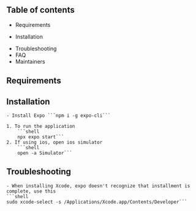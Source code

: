 ## Table of contents

- Requirements
<!-- - Recommended modules -->
- Installation
<!-- - Configuration -->
- Troubleshooting
- FAQ
- Maintainers

## Requirements

## Installation

    - Install Expo ```npm i -g expo-cli```

    1. To run the application
        ```shell
        npx expo start```
    2. If using ios, open ios simulator
        ```shell
        open -a Simulator```

## Troubleshooting

    - When installing Xcode, expo doesn't recognize that installment is complete, use this
    ```shell
    sudo xcode-select -s /Applications/Xcode.app/Contents/Developer```
